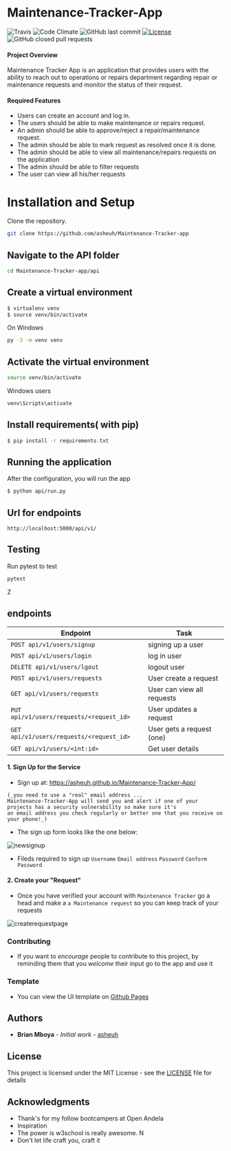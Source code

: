 # Maintenance-Tracker-App

![Travis](https://img.shields.io/travis/asheuh/Maintenance-Tracker-App.svg)
![Code Climate](https://img.shields.io/codeclimate/coverage/asheuh/Maintenance-Tracker-App.svg)
![GitHub last commit](https://img.shields.io/github/last-commit/asheuh/Maintenance-Tracker-App/develop.svg)
[![License](http://img.shields.io/:license-mit-blue.svg)](http://doge.mit-license.org)
![GitHub closed pull requests](https://img.shields.io/github/issues-pr-closed-raw/asheuh/Maintenance-Tracker-App.svg)
#### Project Overview

Maintenance Tracker App is an application that provides users with the ability to reach out to operations or repairs department regarding repair or maintenance requests and monitor the status of their request.

#### Required Features

- Users can create an account and log in.
- The users should be able to make maintenance or repairs request.
- An admin should be able to approve/reject a repair/maintenance request.
- The admin should be able to mark request as resolved once it is done.
- The admin should be able to view all maintenance/repairs requests on the application
- The admin should be able to filter requests
- The user can view all his/her requests

# Installation and Setup
Clone the repository.
```bash
git clone https://github.com/asheuh/Maintenance-Tracker-app
```
## Navigate to the API folder
```bash
cd Maintenance-Tracker-app/api
```

## Create a virtual environment

```bash
$ virtualenv venv
$ source venv/bin/activate
```
On Windows
```bash
py -3 -m venv venv
```

## Activate the virtual environment

```bash
source venv/bin/activate
```
Windows users
```bash
venv\Scripts\activate
```

## Install requirements( with pip)
```bash
$ pip install -r requirements.txt
```

## Running the application
After the configuration, you will run the app 
```bash
$ python api/run.py
```

## Url for endpoints

```
http://localhost:5000/api/v1/
```

## Testing
Run pytest to test
```bash
pytest
```
Z
## endpoints
|  Endpoint  | Task  |
|  ---  | --- |
| `POST api/v1/users/signup` | signing up a user |
| `POST api/v1/users/login`  | log in user|
| `DELETE api/v1/users/lgout` | logout user |
| `POST api/v1/users/requests` | User create a request | 
| `GET api/v1/users/requests` | User can view all requests|
| `PUT api/v1/users/requests/<request_id>` | User updates a request |
| `GET api/v1/users/requests/<request_id>` | User gets a request (one)|
| `GET api/v1/users/<int:id>` | Get user details |

#### 1. Sign Up for the Service

- Sign up at: https://asheuh.github.io/Maintenance-Tracker-App/
```
(_you need to use a "real" email address ...
Maintenance-Tracker-App will send you and alert if one of your projects has a security vulnerability so make sure it's
an email address you check regularly or better one that you receive on your phone!_)
```

- The sign up form looks like the one below:

![newsignup](https://user-images.githubusercontent.com/22955146/40570633-6f4cb02c-6095-11e8-975a-ebac778d8dbc.png)
- Fileds required to sign up
```Username```
```Email address```
```Password```
```Conform Password```

#### 2. Create your "Request" 

- Once you have verified your account with `Maintenance Tracker` go a head and make a `a Maintenance request`
so you can keep track of  your requests

![createrequestpage](https://user-images.githubusercontent.com/22955146/40580598-300ac1be-614a-11e8-820b-c60cc5290a53.png)

### Contributing 

- If you want to _encourage_ people to contribute to this project, by reminding them that you _welcome_ their input go to the app and use it

### Template
- You can view the UI template on [Github Pages](https://asheuh.github.io/Maintenance-Tracker-App/)

## Authors

* **Brian Mboya** - *Initial work* - [asheuh](https://github.com/asheuh)

## License

This project is licensed under the MIT License - see the [LICENSE](LICENSE) file for details

## Acknowledgments

* Thank's for my follow bootcampers at Open Andela
* Inspiration
* The power is w3school is really awesome. N
* Don't let life craft you, craft it